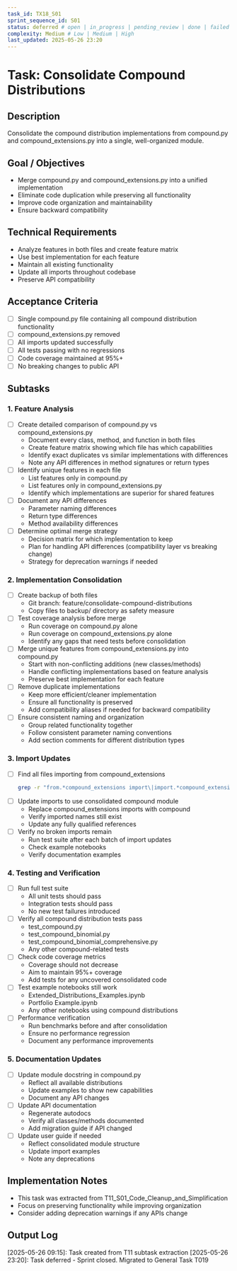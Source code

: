 ```yaml
---
task_id: TX18_S01
sprint_sequence_id: S01
status: deferred # open | in_progress | pending_review | done | failed | blocked | deferred
complexity: Medium # Low | Medium | High
last_updated: 2025-05-26 23:20
---
```


# Task: Consolidate Compound Distributions

## Description
Consolidate the compound distribution implementations from compound.py and compound_extensions.py into a single, well-organized module.

## Goal / Objectives
- Merge compound.py and compound_extensions.py into a unified implementation
- Eliminate code duplication while preserving all functionality
- Improve code organization and maintainability
- Ensure backward compatibility

## Technical Requirements
- Analyze features in both files and create feature matrix
- Use best implementation for each feature
- Maintain all existing functionality
- Update all imports throughout codebase
- Preserve API compatibility

## Acceptance Criteria
- [ ] Single compound.py file containing all compound distribution functionality
- [ ] compound_extensions.py removed
- [ ] All imports updated successfully
- [ ] All tests passing with no regressions
- [ ] Code coverage maintained at 95%+
- [ ] No breaking changes to public API

## Subtasks

### 1. Feature Analysis
- [ ] Create detailed comparison of compound.py vs compound_extensions.py
  - Document every class, method, and function in both files
  - Create feature matrix showing which file has which capabilities
  - Identify exact duplicates vs similar implementations with differences
  - Note any API differences in method signatures or return types
- [ ] Identify unique features in each file
  - List features only in compound.py
  - List features only in compound_extensions.py
  - Identify which implementations are superior for shared features
- [ ] Document any API differences
  - Parameter naming differences
  - Return type differences
  - Method availability differences
- [ ] Determine optimal merge strategy
  - Decision matrix for which implementation to keep
  - Plan for handling API differences (compatibility layer vs breaking change)
  - Strategy for deprecation warnings if needed

### 2. Implementation Consolidation
- [ ] Create backup of both files
  - Git branch: feature/consolidate-compound-distributions
  - Copy files to backup/ directory as safety measure
- [ ] Test coverage analysis before merge
  - Run coverage on compound.py alone
  - Run coverage on compound_extensions.py alone
  - Identify any gaps that need tests before consolidation
- [ ] Merge unique features from compound_extensions.py into compound.py
  - Start with non-conflicting additions (new classes/methods)
  - Handle conflicting implementations based on feature analysis
  - Preserve best implementation for each feature
- [ ] Remove duplicate implementations
  - Keep more efficient/cleaner implementation
  - Ensure all functionality is preserved
  - Add compatibility aliases if needed for backward compatibility
- [ ] Ensure consistent naming and organization
  - Group related functionality together
  - Follow consistent parameter naming conventions
  - Add section comments for different distribution types

### 3. Import Updates
- [ ] Find all files importing from compound_extensions
  ```bash
  grep -r "from.*compound_extensions import\|import.*compound_extensions" .
  ```
- [ ] Update imports to use consolidated compound module
  - Replace compound_extensions imports with compound
  - Verify imported names still exist
  - Update any fully qualified references
- [ ] Verify no broken imports remain
  - Run test suite after each batch of import updates
  - Check example notebooks
  - Verify documentation examples

### 4. Testing and Verification
- [ ] Run full test suite
  - All unit tests should pass
  - Integration tests should pass
  - No new test failures introduced
- [ ] Verify all compound distribution tests pass
  - test_compound.py
  - test_compound_binomial.py
  - test_compound_binomial_comprehensive.py
  - Any other compound-related tests
- [ ] Check code coverage metrics
  - Coverage should not decrease
  - Aim to maintain 95%+ coverage
  - Add tests for any uncovered consolidated code
- [ ] Test example notebooks still work
  - Extended_Distributions_Examples.ipynb
  - Portfolio Example.ipynb
  - Any other notebooks using compound distributions
- [ ] Performance verification
  - Run benchmarks before and after consolidation
  - Ensure no performance regression
  - Document any performance improvements

### 5. Documentation Updates
- [ ] Update module docstring in compound.py
  - Reflect all available distributions
  - Update examples to show new capabilities
  - Document any API changes
- [ ] Update API documentation
  - Regenerate autodocs
  - Verify all classes/methods documented
  - Add migration guide if API changed
- [ ] Update user guide if needed
  - Reflect consolidated module structure
  - Update import examples
  - Note any deprecations

## Implementation Notes
- This task was extracted from T11_S01_Code_Cleanup_and_Simplification
- Focus on preserving functionality while improving organization
- Consider adding deprecation warnings if any APIs change

## Output Log

[2025-05-26 09:15]: Task created from T11 subtask extraction
[2025-05-26 23:20]: Task deferred - Sprint closed. Migrated to General Task T019
